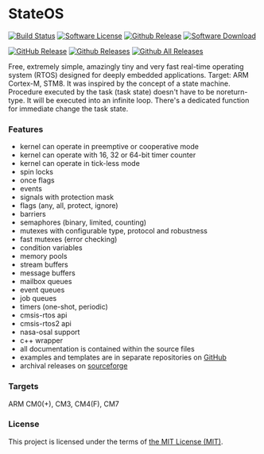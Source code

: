 # StateOS
  [![Build Status](https://travis-ci.org/stateos/StateOS.svg)](https://travis-ci.org/stateos/StateOS)
  [![Software License](https://img.shields.io/github/license/stateos/StateOS.svg)](https://opensource.org/licenses/MIT)
  [![Github Release](https://img.shields.io/github/release/stateos/StateOS.svg)](https://github.com/stateos/StateOS/releases)
  [![Software Download](https://img.shields.io/sourceforge/dt/stateos.svg)](https://sourceforge.net/projects/stateos/files/latest/download)

  [![GitHub Release](https://img.shields.io/github/release/stateos/StateOS.svg)](https://github.com/stateos/StateOS/releases/latest)
  [![Github Releases](https://img.shields.io/github/downloads/stateos/StateOS/latest/total.svg)](https://github.com/stateos/StateOS/releases/latest)
  [![Github All Releases](https://img.shields.io/github/downloads/stateos/StateOS/total.svg)](https://github.com/stateos/StateOS/releases/latest)


Free, extremely simple, amazingly tiny and very fast real-time operating system (RTOS) designed for deeply embedded applications.
Target: ARM Cortex-M, STM8.
It was inspired by the concept of a state machine.
Procedure executed by the task (task state) doesn't have to be noreturn-type.
It will be executed into an infinite loop.
There's a dedicated function for immediate change the task state.

### Features

- kernel can operate in preemptive or cooperative mode
- kernel can operate with 16, 32 or 64-bit timer counter
- kernel can operate in tick-less mode
- spin locks
- once flags
- events
- signals with protection mask
- flags (any, all, protect, ignore)
- barriers
- semaphores (binary, limited, counting)
- mutexes with configurable type, protocol and robustness
- fast mutexes (error checking)
- condition variables
- memory pools
- stream buffers
- message buffers
- mailbox queues
- event queues
- job queues
- timers (one-shot, periodic)
- cmsis-rtos api
- cmsis-rtos2 api
- nasa-osal support
- c++ wrapper
- all documentation is contained within the source files
- examples and templates are in separate repositories on [GitHub](https://github.com/stateos)
- archival releases on [sourceforge](https://sourceforge.net/projects/stateos)

### Targets

ARM CM0(+), CM3, CM4(F), CM7

### License

This project is licensed under the terms of [the MIT License (MIT)](https://opensource.org/licenses/MIT).

